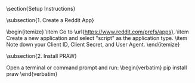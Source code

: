 \section{Setup Instructions}

\subsection{1. Create a Reddit App}

\begin{itemize}
    \item Go to \url{https://www.reddit.com/prefs/apps}.
    \item Create a new application and select "script" as the application type.
    \item Note down your Client ID, Client Secret, and User Agent.
\end{itemize}

\subsection{2. Install PRAW}

Open a terminal or command prompt and run:
\begin{verbatim}
pip install praw
\end{verbatim}
